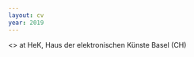 ```yaml
---
layout: cv
year: 2019
---
```


<<Immersive Lab>> at HeK, Haus der elektronischen Künste Basel (CH)




